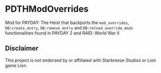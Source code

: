 # PDTHModOverrides
Mod for PAYDAY: The Heist that backports the `mod_overrides`, `DB:create_entry`, `DB:remove_entry` and `DB:reload_override_mods` functionalities found in PAYDAY 2 and RAID: World War II

## Disclaimer
This project is not endorsed by or affiliated with Starbreeze Studios or Lion game Lion.